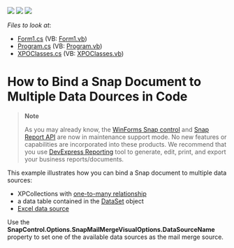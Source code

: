 <!-- default badges list -->
![](https://img.shields.io/endpoint?url=https://codecentral.devexpress.com/api/v1/VersionRange/128608564/16.1.4%2B)
[![](https://img.shields.io/badge/Open_in_DevExpress_Support_Center-FF7200?style=flat-square&logo=DevExpress&logoColor=white)](https://supportcenter.devexpress.com/ticket/details/E4784)
[![](https://img.shields.io/badge/📖_How_to_use_DevExpress_Examples-e9f6fc?style=flat-square)](https://docs.devexpress.com/GeneralInformation/403183)
<!-- default badges end -->
<!-- default file list -->
*Files to look at*:

* [Form1.cs](./CS/MultipleDataSources/Form1.cs) (VB: [Form1.vb](./VB/MultipleDataSources/Form1.vb))
* [Program.cs](./CS/MultipleDataSources/Program.cs) (VB: [Program.vb](./VB/MultipleDataSources/Program.vb))
* [XPOClasses.cs](./CS/MultipleDataSources/XPOClasses.cs) (VB: [XPOClasses.vb](./VB/MultipleDataSources/XPOClasses.vb))
<!-- default file list end -->
# How to Bind a Snap Document to Multiple Data Dources in Code

> **Note**
>
> As you may already know, the [WinForms Snap control](https://docs.devexpress.com/WindowsForms/11373/controls-and-libraries/snap) and [Snap Report API](https://docs.devexpress.com/OfficeFileAPI/15188/snap-report-api) are now in maintenance support mode. No new features or capabilities are incorporated into these products. We recommend that you use [DevExpress Reporting](https://docs.devexpress.com/XtraReports/2162/reporting) tool to generate, edit, print, and export your business reports/documents.

<p>This example illustrates how you can bind a Snap document to multiple data sources:</p>

* XPCollections with <a href="https://docs.devexpress.com/XPO/2257/getting-started/tutorial-2-relations-one-to-many?v=19.2">one-to-many relationship</a>
* a data table contained in the <a href="https://docs.microsoft.com/en-US/dotnet/api/system.data.dataset">DataSet</a> object
* <a href="https://docs.devexpress.com/WindowsForms/115529/common-features/data-binding/binding-to-excel-data-sources">Excel data source</a>
 
<p>Use the <strong>SnapControl.Options.SnapMailMergeVisualOptions.DataSourceName</strong> property to set one of the available data sources as the mail merge source.</p>
